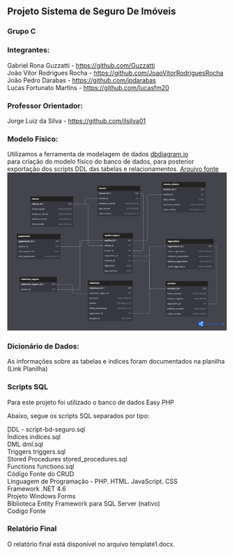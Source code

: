 ## Projeto Sistema de Seguro De Imóveis

### Grupo C

### Integrantes:
Gabriel Rona Guzzatti - https://github.com/Guzzatti <br>
João Vitor Rodrigues Rocha - https://github.com/JoaoVitorRodriguesRocha <br>
João Pedro Darabas - https://github.com/jpdarabas <br>
Lucas Fortunato Martins - https://github.com/lucasfm20 <br>

### Professor Orientador:
Jorge Luiz da Silva - https://github.com/jlsilva01

### Modelo Físico:
Utilizamos a ferramenta de modelagem de dados <a href="https://dbdiagram.io/">dbdiagram.io</a> <br/> para criação do modelo físico do banco de dados, para posterior exportação dos scripts DDL das tabelas e relacionamentos.
<a href="https://dbdiagram.io/d/imoveis-satc-655b579f3be149578759b62a">Arquivo fonte</a> <br>
<img src="https://github.com/Guzzatti/seguro-imoveis-satc-2023/blob/main/Imagens/ModeloFisicoER.png"> <br>
  
### Dicionário de Dados:
As informações sobre as tabelas e índices foram documentados na planilha (Link Planilha)

### Scripts SQL
Para este projeto foi utilizado o banco de dados Easy PHP

Abaixo, segue os scripts SQL separados por tipo:

DDL - script-bd-seguro.sql <br>
Índices indices.sql <br>
DML dml.sql <br>
Triggers triggers.sql <br>
Stored Procedures stored_procedures.sql <br>
Functions functions.sql <br>
Código Fonte do CRUD <br>
Linguagem de Programação - PHP. HTML. JavaScript. CSS <br>
Framework .NET 4.6 <br>
Projeto Windows Forms <br>
Biblioteca Entity Framework para SQL Server (nativo) <br>
Codigo Fonte <br>

### Relatório Final
O relatório final está disponível no arquivo template1.docx.
